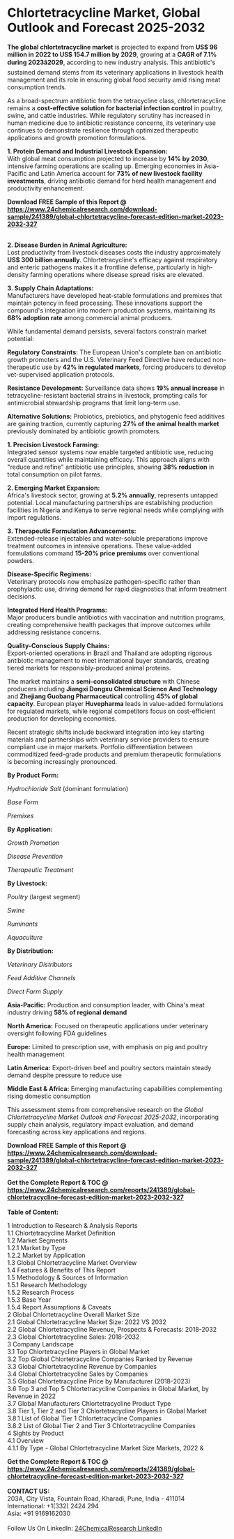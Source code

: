 <h1>Chlortetracycline Market, Global Outlook and Forecast 2025-2032 </h1><p><strong>The global chlortetracycline market</strong> is projected to expand from <strong>US$ 96 million in 2022 to US$ 154.7 million by 2029</strong>, growing at a <strong>CAGR of 7.1% during 2023â2029</strong>, according to new industry analysis. This antibiotic's sustained demand stems from its veterinary applications in livestock health management and its role in ensuring global food security amid rising meat consumption trends.</p><p>As a broad-spectrum antibiotic from the tetracycline class, chlortetracycline remains a <strong>cost-effective solution for bacterial infection control</strong> in poultry, swine, and cattle industries. While regulatory scrutiny has increased in human medicine due to antibiotic resistance concerns, its veterinary use continues to demonstrate resilience through optimized therapeutic applications and growth promotion formulations.</p><p><strong>1. Protein Demand and Industrial Livestock Expansion:</strong><br>
With global meat consumption projected to increase by <strong>14% by 2030</strong>, intensive farming operations are scaling up. Emerging economies in Asia-Pacific and Latin America account for <strong>73% of new livestock facility investments</strong>, driving antibiotic demand for herd health management and productivity enhancement.</p><div><b>Download FREE Sample of this Report @ 
            <a href="https://www.24chemicalresearch.com/download-sample/241389/global-chlortetracycline-forecast-edition-market-2023-2032-327">
            https://www.24chemicalresearch.com/download-sample/241389/global-chlortetracycline-forecast-edition-market-2023-2032-327</a></b></div><br><p><strong>2. Disease Burden in Animal Agriculture:</strong><br>
Lost productivity from livestock diseases costs the industry approximately <strong>US$ 300 billion annually</strong>. Chlortetracycline's efficacy against respiratory and enteric pathogens makes it a frontline defense, particularly in high-density farming operations where disease spread risks are elevated.</p><p><strong>3. Supply Chain Adaptations:</strong><br>
Manufacturers have developed heat-stable formulations and premixes that maintain potency in feed processing. These innovations support the compound's integration into modern production systems, maintaining its <strong>68% adoption rate</strong> among commercial animal producers.</p><p>While fundamental demand persists, several factors constrain market potential:</p><p><strong>Regulatory Constraints:</strong> The European Union's complete ban on antibiotic growth promoters and the U.S. Veterinary Feed Directive have reduced non-therapeutic use by <strong>42% in regulated markets</strong>, forcing producers to develop vet-supervised application protocols.</p><p><strong>Resistance Development:</strong> Surveillance data shows <strong>19% annual increase</strong> in tetracycline-resistant bacterial strains in livestock, prompting calls for antimicrobial stewardship programs that limit long-term use.</p><p><strong>Alternative Solutions:</strong> Probiotics, prebiotics, and phytogenic feed additives are gaining traction, currently capturing <strong>27% of the animal health market</strong> previously dominated by antibiotic growth promoters.</p><p><strong>1. Precision Livestock Farming:</strong><br>
Integrated sensor systems now enable targeted antibiotic use, reducing overall quantities while maintaining efficacy. This approach aligns with "reduce and refine" antibiotic use principles, showing <strong>38% reduction</strong> in total consumption on pilot farms.</p><p><strong>2. Emerging Market Expansion:</strong><br>
Africa's livestock sector, growing at <strong>5.2% annually</strong>, represents untapped potential. Local manufacturing partnerships are establishing production facilities in Nigeria and Kenya to serve regional needs while complying with import regulations.</p><p><strong>3. Therapeutic Formulation Advancements:</strong><br>
Extended-release injectables and water-soluble preparations improve treatment outcomes in intensive operations. These value-added formulations command <strong>15-20% price premiums</strong> over conventional powders.</p><p><strong>Disease-Specific Regimens:</strong><br>
    Veterinary protocols now emphasize pathogen-specific rather than prophylactic use, driving demand for rapid diagnostics that inform treatment decisions.</p><p><strong>Integrated Herd Health Programs:</strong><br>
    Major producers bundle antibiotics with vaccination and nutrition programs, creating comprehensive health packages that improve outcomes while addressing resistance concerns.</p><p><strong>Quality-Conscious Supply Chains:</strong><br>
    Export-oriented operations in Brazil and Thailand are adopting rigorous antibiotic management to meet international buyer standards, creating tiered markets for responsibly-produced animal proteins.</p><p>The market maintains a <strong>semi-consolidated structure</strong> with Chinese producers including <strong>Jiangxi Dongxu Chemical Science And Technology</strong> and <strong>Zhejiang Guobang Pharmaceutical</strong> controlling <strong>45% of global capacity</strong>. European player <strong>Huvepharma</strong> leads in value-added formulations for regulated markets, while regional competitors focus on cost-efficient production for developing economies.</p><p>Recent strategic shifts include backward integration into key starting materials and partnerships with veterinary service providers to ensure compliant use in major markets. Portfolio differentiation between commoditized feed-grade products and premium therapeutic formulations is becoming increasingly pronounced.</p><p><strong>By Product Form:</strong></p><p><em>Hydrochloride Salt</em> (dominant formulation)</p><p><em>Base Form</em></p><p><em>Premixes</em></p><p><strong>By Application:</strong></p><p><em>Growth Promotion</em></p><p><em>Disease Prevention</em></p><p><em>Therapeutic Treatment</em></p><p><strong>By Livestock:</strong></p><p><em>Poultry</em> (largest segment)</p><p><em>Swine</em></p><p><em>Ruminants</em></p><p><em>Aquaculture</em></p><p><strong>By Distribution:</strong></p><p><em>Veterinary Distributors</em></p><p><em>Feed Additive Channels</em></p><p><em>Direct Farm Supply</em></p><p><strong>Asia-Pacific:</strong> Production and consumption leader, with China's meat industry driving <strong>58% of regional demand</strong></p><p><strong>North America:</strong> Focused on therapeutic applications under veterinary oversight following FDA guidelines</p><p><strong>Europe:</strong> Limited to prescription use, with emphasis on pig and poultry health management</p><p><strong>Latin America:</strong> Export-driven beef and poultry sectors maintain steady demand despite pressure to reduce use</p><p><strong>Middle East &amp; Africa:</strong> Emerging manufacturing capabilities complementing rising domestic consumption</p><p>This assessment stems from comprehensive research on the <em>Global Chlortetracycline Market Outlook and Forecast 2025-2032</em>, incorporating supply chain analysis, regulatory impact evaluation, and demand forecasting across key applications and regions.</p><div><b>Download FREE Sample of this Report @ 
            <a href="https://www.24chemicalresearch.com/download-sample/241389/global-chlortetracycline-forecast-edition-market-2023-2032-327">
            https://www.24chemicalresearch.com/download-sample/241389/global-chlortetracycline-forecast-edition-market-2023-2032-327</a></b></div><br><div><b>Get the Complete Report & TOC @ 
            <a href="https://www.24chemicalresearch.com/reports/241389/global-chlortetracycline-forecast-edition-market-2023-2032-327">
            https://www.24chemicalresearch.com/reports/241389/global-chlortetracycline-forecast-edition-market-2023-2032-327</a></b></div><br>
            <b>Table of Content:</b><p>1 Introduction to Research & Analysis Reports<br />
    1.1 Chlortetracycline Market Definition<br />
    1.2 Market Segments<br />
        1.2.1 Market by Type<br />
        1.2.2 Market by Application<br />
    1.3 Global Chlortetracycline Market Overview<br />
    1.4 Features & Benefits of This Report<br />
    1.5 Methodology & Sources of Information<br />
        1.5.1 Research Methodology<br />
        1.5.2 Research Process<br />
        1.5.3 Base Year<br />
        1.5.4 Report Assumptions & Caveats<br />
2 Global Chlortetracycline Overall Market Size<br />
    2.1 Global Chlortetracycline Market Size: 2022 VS 2032<br />
    2.2 Global Chlortetracycline Revenue, Prospects & Forecasts: 2018-2032<br />
    2.3 Global Chlortetracycline Sales: 2018-2032<br />
3 Company Landscape<br />
    3.1 Top Chlortetracycline Players in Global Market<br />
    3.2 Top Global Chlortetracycline Companies Ranked by Revenue<br />
    3.3 Global Chlortetracycline Revenue by Companies<br />
    3.4 Global Chlortetracycline Sales by Companies<br />
    3.5 Global Chlortetracycline Price by Manufacturer (2018-2023)<br />
    3.6 Top 3 and Top 5 Chlortetracycline Companies in Global Market, by Revenue in 2022<br />
    3.7 Global Manufacturers Chlortetracycline Product Type<br />
    3.8 Tier 1, Tier 2 and Tier 3 Chlortetracycline Players in Global Market<br />
        3.8.1 List of Global Tier 1 Chlortetracycline Companies<br />
        3.8.2 List of Global Tier 2 and Tier 3 Chlortetracycline Companies<br />
4 Sights by Product<br />
    4.1 Overview<br />
        4.1.1 By Type - Global Chlortetracycline Market Size Markets, 2022 &</p><div><b>Get the Complete Report & TOC @ 
            <a href="https://www.24chemicalresearch.com/reports/241389/global-chlortetracycline-forecast-edition-market-2023-2032-327">
            https://www.24chemicalresearch.com/reports/241389/global-chlortetracycline-forecast-edition-market-2023-2032-327</a></b></div><br><b>CONTACT US:</b><br>
            203A, City Vista, Fountain Road, Kharadi, Pune, India - 411014<br>
            International: +1(332) 2424 294<br>
            Asia: +91 9169162030 <br><br>
            Follow Us On LinkedIn: <a href="https://www.linkedin.com/company/24chemicalresearch/">24ChemicalResearch LinkedIn</a>